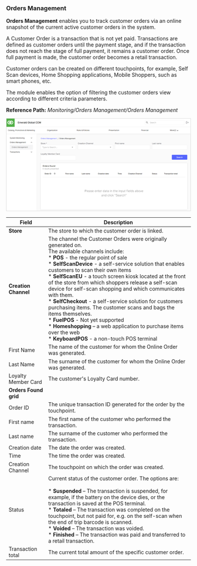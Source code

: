 ### Orders Management

**Orders Management** enables you to track customer orders via an online snapshot of the current active customer orders in the system.

A Customer Order is a transaction that is not yet paid. Transactions are defined as customer orders until the payment stage, and if the transaction does not reach the stage of full payment, it remains a customer order. Once full payment is made, the customer order becomes a retail transaction.

Customer orders can be created on different touchpoints, for example, Self Scan devices, Home Shopping applications, Mobile Shoppers, such as smart phones, etc.

The module enables the option of filtering the customer orders view according to different criteria parameters.

**Reference Path:** *Monitoring/Orders Management/Orders Management*

![Orders Management Screen](/Images/OrdersManagementScreen.png)

|**Field**|**Description**|
|---------|----------|
|**Store**|The store to which the customer order is linked.|
|**Creation Channel**|The channel the Customer Orders were originally generated on.<BR>The available channels include:<BR>* **POS** - the regular point of sale<BR>* **SelfScanDevice** - a self-service solution that enables customers to scan their own items<BR>* **SelfScanEU** - a touch screen kiosk located at the front of the store from which shoppers release a self-scan device for self-scan shopping and which communicates with them.<BR>* **SelfCheckout** - a self-service solution for customers purchasing items. The customer scans and bags the items themselves.<BR>* **FuelPOS** - Not yet supported<BR>* **Homeshopping** – a web application to purchase items over the web<BR>* **KeyboardPOS** - a non-touch POS terminal|
|First Name|The name of the customer for whom the Online Order was generated.|
|Last Name|The surname of the customer for whom the Online Order was generated.|
|Loyalty Member Card|The customer's Loyalty Card number.|
|**Orders Found grid**||
|Order ID|The unique transaction ID generated for the order by the touchpoint.|
|First name|The first name of the customer who performed the transaction.|
|Last name|The surname of the customer who performed the transaction.|
|Creation date|The date the order was created.|
|Time|The time the order was created.|
|Creation Channel|The touchpoint on which the order was created.|
|Status|Current status of the customer order. The options are:<BR><BR>* **Suspended** – The transaction is suspended, for example, if the battery on the device dies, or the transaction is saved at the POS terminal.<BR>* **Totaled** – The transaction was completed on the touchpoint, but not paid for, e.g. on the self-scan when the end of trip barcode is scanned.<BR>* **Voided** – The transaction was voided.<BR>* **Finished** – The transaction was paid and transferred to a retail transaction.|
|Transaction total|The current total amount of the specific customer order.|